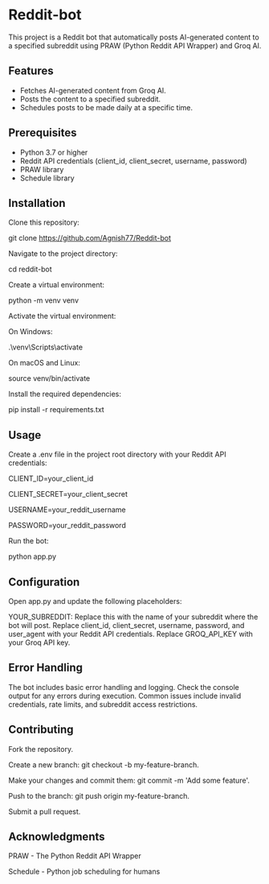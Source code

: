# Reddit-bot

This project is a Reddit bot that automatically posts AI-generated content to a specified subreddit using PRAW (Python Reddit API Wrapper) and Groq AI.

## Features

- Fetches AI-generated content from Groq AI.
- Posts the content to a specified subreddit.
- Schedules posts to be made daily at a specific time.

## Prerequisites

- Python 3.7 or higher
- Reddit API credentials (client_id, client_secret, username, password)
- PRAW library
- Schedule library

## Installation

Clone this repository:
   
git clone https://github.com/Agnish77/Reddit-bot

Navigate to the project directory:

cd reddit-bot

Create a virtual environment:

python -m venv venv

Activate the virtual environment:

On Windows:

.\venv\Scripts\activate

On macOS and Linux:

source venv/bin/activate

Install the required dependencies:

pip install -r requirements.txt

## Usage

Create a .env file in the project root directory with your Reddit API credentials:

CLIENT_ID=your_client_id

CLIENT_SECRET=your_client_secret

USERNAME=your_reddit_username

PASSWORD=your_reddit_password

Run the bot:

python app.py

## Configuration

Open app.py and update the following placeholders:

YOUR_SUBREDDIT: Replace this with the name of your subreddit where the bot will post.
Replace client_id, client_secret, username, password, and user_agent with your Reddit API credentials.
Replace GROQ_API_KEY with your Groq API key.

## Error Handling

The bot includes basic error handling and logging. Check the console output for any errors during execution. Common issues include invalid credentials, rate limits, and subreddit access restrictions.

## Contributing

Fork the repository.

Create a new branch: git checkout -b my-feature-branch.

Make your changes and commit them: git commit -m 'Add some feature'.

Push to the branch: git push origin my-feature-branch.

Submit a pull request.

## Acknowledgments

PRAW - The Python Reddit API Wrapper

Schedule - Python job scheduling for humans
